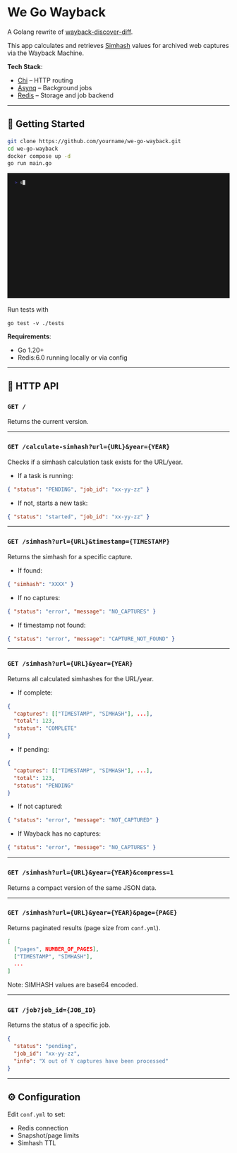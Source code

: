 # We Go Wayback

A Golang rewrite of [wayback-discover-diff](https://github.com/internetarchive/wayback-discover-diff.git).

This app calculates and retrieves [Simhash](https://en.wikipedia.org/wiki/SimHash) values for archived web captures via the Wayback Machine.

**Tech Stack**:

- [Chi](https://github.com/go-chi/chi) – HTTP routing
- [Asynq](https://github.com/hibiken/asynq) – Background jobs
- [Redis](https://redis.io) – Storage and job backend

---

## 🚀 Getting Started

```bash
git clone https://github.com/yourname/we-go-wayback.git
cd we-go-wayback
docker compose up -d
go run main.go
```

![demo](demo.gif)

Run tests with

```
go test -v ./tests
```

**Requirements**:

- Go 1.20+
- Redis:6.0 running locally or via config

---

## 🧭 HTTP API

### `GET /`

Returns the current version.

---

### `GET /calculate-simhash?url={URL}&year={YEAR}`

Checks if a simhash calculation task exists for the URL/year.

- If a task is running:

```json
{ "status": "PENDING", "job_id": "xx-yy-zz" }
```

- If not, starts a new task:

```json
{ "status": "started", "job_id": "xx-yy-zz" }
```

---

### `GET /simhash?url={URL}&timestamp={TIMESTAMP}`

Returns the simhash for a specific capture.

- If found:

```json
{ "simhash": "XXXX" }
```

- If no captures:

```json
{ "status": "error", "message": "NO_CAPTURES" }
```

- If timestamp not found:

```json
{ "status": "error", "message": "CAPTURE_NOT_FOUND" }
```

---

### `GET /simhash?url={URL}&year={YEAR}`

Returns all calculated simhashes for the URL/year.

- If complete:

```json
{
  "captures": [["TIMESTAMP", "SIMHASH"], ...],
  "total": 123,
  "status": "COMPLETE"
}
```

- If pending:

```json
{
  "captures": [["TIMESTAMP", "SIMHASH"], ...],
  "total": 123,
  "status": "PENDING"
}
```

- If not captured:

```json
{ "status": "error", "message": "NOT_CAPTURED" }
```

- If Wayback has no captures:

```json
{ "status": "error", "message": "NO_CAPTURES" }
```

---

### `GET /simhash?url={URL}&year={YEAR}&compress=1`

Returns a compact version of the same JSON data.

---

### `GET /simhash?url={URL}&year={YEAR}&page={PAGE}`

Returns paginated results (page size from `conf.yml`).

```json
[
  ["pages", NUMBER_OF_PAGES],
  ["TIMESTAMP", "SIMHASH"],
  ...
]
```

Note: SIMHASH values are base64 encoded.

---

### `GET /job?job_id={JOB_ID}`

Returns the status of a specific job.

```json
{
  "status": "pending",
  "job_id": "xx-yy-zz",
  "info": "X out of Y captures have been processed"
}
```

---

## ⚙️ Configuration

Edit `conf.yml` to set:

- Redis connection
- Snapshot/page limits
- Simhash TTL
